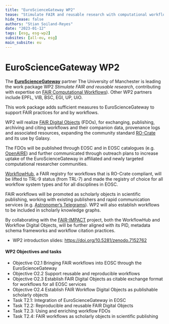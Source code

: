 ```yaml
---
title: "EuroScienceGateway WP2"
tease: "Stimulate FAIR and reusable research with computational workflows"
hide_tease: false
authors: "Stian Soiland-Reyes"
date: "2023-01-12"
tags: [esg, esg-wp2]
subsites: [all-eu, esg]
main_subsite: eu
---
```


# EuroScienceGateway WP2

The [**EuroScienceGateway**](/projects/esg/) partner The University of Manchester is leading the work package WP2 _Stimulate FAIR and reusable research_, contributing with expertise on [FAIR Computational Workflows](https://workflows.community/groups/fair/)). Other WP2 partners include EPFL, VIB, BSC, EGI, UP, UiO.

This work package adds sufficient measures to EuroScienceGateway to support FAIR practices for and by workflows.

WP2 will realize [FAIR Digital Objects](https://fairdo.org/) (FDOs), for exchanging, publishing, archiving and citing workflows and their companion data, provenance logs and associated resources, expanding the community standard [RO-Crate](https://w3id.org/ro/crate) and its use by Galaxy.
 
The FDOs will be published through EOSC and in EOSC catalogues (e.g. [OpenAIRE](https://www.openaire.eu/)) and further communicated through outreach plans to increase uptake of the EuroScienceGateway in affiliated and newly targeted computational researcher communities. 

[WorkflowHub](https://workflowhub.eu/), a FAIR registry for workflows that is RO-Crate compliant, will be lifted to TRL-9 status (from TRL-7) and made the registry of choice for all workflow system types and for all disciplines in EOSC. 

FAIR workflows will be promoted as scholarly objects in scientific publishing, working with existing publishers and rapid communication services (e.g. [Astronomer’s Telegrams](http://blogs.astronomerstelegram.org/)). WP2 will also establish workflows to be included in scholarly knowledge graphs.

By collaborating with the [FAIR-IMPACT](https://fair-impact.eu/) project, both the WorkflowHub and Workflow Digital Objects, will be further aligned with its PID, metadata schema frameworks and workflow citation practices.

* WP2 introduction slides: <https://doi.org/10.5281/zenodo.7152762>

#### WP2 Objectives and tasks

* Objective O2.1 Bringing FAIR workflows into EOSC through the EuroScienceGateway
* Objective O2.2 Support reusable and reproducible workflows
* Objective O2.3 Establish FAIR Digital Objects as citable exchange format for workflows for all EOSC services
* Objective O2.4 Establish FAIR Workflow Digital Objects as publishable scholarly objects
* Task T2.1: Integration of EuroScienceGateway in EOSC
* Task T2.2: Reproducible and reusable FAIR Digital Objects
* Task T2.3: Using and enriching workflow FDOs
* Task T2.4: FAIR workflows as scholarly objects in scientific publishing


